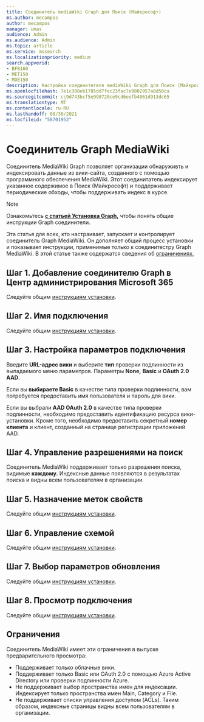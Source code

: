 ```yaml
---
title: Соединитель mediaWiki Graph для Поиск (Майкрософт)
ms.author: mecampos
author: mecampos
manager: umas
audience: Admin
ms.audience: Admin
ms.topic: article
ms.service: mssearch
ms.localizationpriority: medium
search.appverid:
- BFB160
- MET150
- MOE150
description: Настройка соединитетеля mediaWiki Graph для Поиск (Майкрософт)
ms.openlocfilehash: 7e1c308eb1785dd7fec23fac7e9002957a0d50ca
ms.sourcegitcommit: cc9d743bcf5e998720ce9cd6eefb4061d913dc65
ms.translationtype: MT
ms.contentlocale: ru-RU
ms.lasthandoff: 08/30/2021
ms.locfileid: "58701952"
---
```

<!---Previous ms.author: monaray --->

# <a name="mediawiki-graph-connector"></a>Соединитель Graph MediaWiki

Соединитель MediaWiki Graph позволяет организации обнаруживть и индексировать данные из вики-сайта, созданного с помощью программного обеспечения MediaWiki. Этот соединитатель индексирует указанное содержимое в Поиск (Майкрософт) и поддерживает периодические обходы, чтобы поддерживать индекс в курсе.

> [!NOTE]
> Ознакомьтесь [**с статьей Установка Graph,**](configure-connector.md) чтобы понять общие инструкции Graph соединители.

Эта статья для всех, кто настраивает, запускает и контролирует соединитель Graph MediaWiki. Он дополняет общий процесс установки и показывает инструкции, применимые только к соединитестру Graph MediaWiki. В этой статье также содержатся сведения об [ограничениях.](#limitations)

<!---## Before you get started-->

<!---Insert "Before you get started" recommendations for this data source-->

## <a name="step-1-add-a-graph-connector-in-the-microsoft-365-admin-center"></a>Шаг 1. Добавление соединителю Graph в Центр администрирования Microsoft 365

Следуйте общим [инструкциям установки](./configure-connector.md).
<!---If the above phrase does not apply, delete it and insert specific details for your data source that are different from general setup instructions.-->

## <a name="step-2-name-the-connection"></a>Шаг 2. Имя подключения

Следуйте общим [инструкциям установки](./configure-connector.md).
<!---If the above phrase does not apply, delete it and insert specific details for your data source that are different from general setup instructions.-->

## <a name="step-3-configure-the-connection-settings"></a>Шаг 3. Настройка параметров подключения

Введите **URL-адрес вики** и выберите **тип** проверки подлинности из выпадаемого меню параметров. Параметры **None,** **Basic** и **OAuth 2.0 AAD**.

Если вы **выбираете Basic** в качестве типа проверки подлинности, вам потребуется предоставить имя пользователя и пароль для вики.  

Если вы выбрали **AAD OAuth 2.0** в качестве типа  проверки подлинности, необходимо предоставить идентификацию ресурса вики-установки. Кроме того, необходимо предоставить секретный  **номер клиента** и клиент, созданный на странице регистрации приложений AAD.

## <a name="step-4-manage-search-permissions"></a>Шаг 4. Управление разрешениями на поиск

Соединитель MediaWiki поддерживает только разрешения поиска, видимые **каждому.** Индексные данные появляются в результатах поиска и видны всем пользователям в организации.

## <a name="step-5-assign-property-labels"></a>Шаг 5. Назначение меток свойств

Следуйте общим [инструкциям установки](./configure-connector.md).
<!---If the above phrase does not apply, delete it and insert specific details for your data source that are different from general setup instructions.-->

## <a name="step-6-manage-schema"></a>Шаг 6. Управление схемой

Следуйте общим [инструкциям установки](./configure-connector.md).
<!---If the above phrase does not apply, delete it and insert specific details for your data source that are different from general setup instructions.-->

## <a name="step-7-choose-refresh-settings"></a>Шаг 7. Выбор параметров обновления

Следуйте общим [инструкциям установки](./configure-connector.md).
<!---If the above phrase does not apply, delete it and insert specific details for your data source that are different from general setup instructions.-->

## <a name="step-8-review-connection"></a>Шаг 8. Просмотр подключения

Следуйте общим [инструкциям установки](./configure-connector.md).
<!---If the above phrase does not apply, delete it and insert specific details for your data source that are different from general setup instructions.-->

<!---## Troubleshooting-->
<!---To be added-->

## <a name="limitations"></a>Ограничения

Соединитель MediaWiki имеет эти ограничения в выпуске предварительного просмотра:

* Поддерживает только облачные вики.
* Поддерживает только Basic или OAuth 2.0 с помощью Azure Active Directory или проверки подлинности Azure.
* Не поддерживает выбор пространства имен для индексации. Индексирует только пространства имен Main, Category и File.
* Не поддерживает списки управления доступом (ACLs). Таким образом, индексные страницы видны всем пользователям в организации.